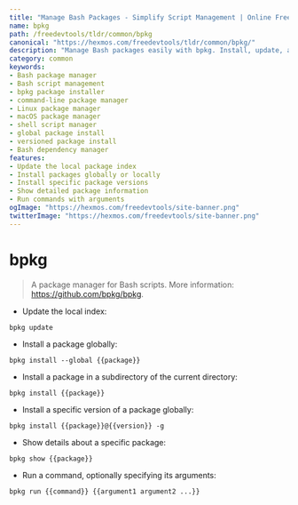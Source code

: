 ```yaml
---
title: "Manage Bash Packages - Simplify Script Management | Online Free DevTools by Hexmos"
name: bpkg
path: /freedevtools/tldr/common/bpkg
canonical: "https://hexmos.com/freedevtools/tldr/common/bpkg/"
description: "Manage Bash packages easily with bpkg. Install, update, and run Bash scripts with a simple command-line interface. Free online tool, no registration required."
category: common
keywords:
- Bash package manager
- Bash script management
- bpkg package installer
- command-line package manager
- Linux package manager
- macOS package manager
- shell script manager
- global package install
- versioned package install
- Bash dependency manager
features:
- Update the local package index
- Install packages globally or locally
- Install specific package versions
- Show detailed package information
- Run commands with arguments
ogImage: "https://hexmos.com/freedevtools/site-banner.png"
twitterImage: "https://hexmos.com/freedevtools/site-banner.png"
---
```


# bpkg

> A package manager for Bash scripts.
> More information: <https://github.com/bpkg/bpkg>.

- Update the local index:

`bpkg update`

- Install a package globally:

`bpkg install --global {{package}}`

- Install a package in a subdirectory of the current directory:

`bpkg install {{package}}`

- Install a specific version of a package globally:

`bpkg install {{package}}@{{version}} -g`

- Show details about a specific package:

`bpkg show {{package}}`

- Run a command, optionally specifying its arguments:

`bpkg run {{command}} {{argument1 argument2 ...}}`
